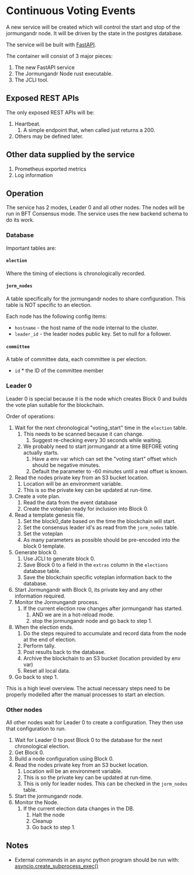# Continuous Voting Events

A new service will be created which will control the start and stop of the jormungandr node.
It will be driven by the state in the postgres database.

The service will be built with [FastAPI].

The container will consist of 3 major pieces:

1. The new FastAPI service
2. The Jormungandr Node rust executable.
3. The JCLI tool.

## Exposed REST APIs

The only exposed REST APIs will be:

1. Heartbeat.
   1. A simple endpoint that, when called just returns a 200.
2. Others may be defined later.

## Other data supplied by the service

1. Prometheus exported metrics
2. Log information

## Operation

The service has 2 modes, Leader 0 and all other nodes.
The nodes will be run in BFT Consensus mode.
The service uses the new backend schema to do its work.

### Database

Important tables are:

#### `election`

Where the timing of elections is chronologically recorded.

#### `jorm_nodes`

A table specifically for the jormungandr nodes to share configuration.
This table is NOT specific to an election.

Each node has the following config items:

* `hostname` - the host name of the node internal to the cluster.
* `leader_id` - the leader nodes public key.  Set to null for a follower.

#### `committee`

A table of committee data, each committee is per election.

* `id` * the ID of the committee member

### Leader 0

Leader 0 is special because it is the node which creates Block 0 and builds the vote plan suitable for the blockchain.

Order of operations:

1. Wait for the next chronological "voting_start" time in the `election` table.
   1. This needs to be scanned because it can change.
      1. Suggest re-checking every 30 seconds while waiting.
   2. We probably need to start jormungandr at a time BEFORE voting actually starts.
      1. Have a env var which can set the "voting start" offset which should be negative minutes.
      2. Default the parameter to -60 minutes until a real offset is known.
2. Read the nodes private key from an S3 bucket location.
   1. Location will be an environment variable.
   2. This is so the private key can be updated at run-time.
3. Create a vote plan.
   1. Read the data from the event database
   2. Create the voteplan ready for inclusion into Block 0.
4. Read a template genesis file.
   1. Set the block0_date based on the time the blockchain will start.
   2. Set the consensus leader id's as read from the `jorm_nodes` table.
   3. Set the voteplan
   4. As many parameters as possible should be pre-encoded into the block 0 template.
5. Generate block 0.
   1. Use JCLI to generate block 0.
   2. Save Block 0 to a field in the `extras` column in the `elections` database table.
   3. Save the blockchain specific voteplan information back to the database.
6. Start Jormungandr with Block 0, its private key and any other information required.
7. Monitor the Jormungandr process.
   1. If the current election row changes after jormungandr has started.
      1. AND we are in a hot-reload mode.
      2. stop the jormungandr node and go back to step 1.
8. When the election ends.
   1. Do the steps required to accumulate and record data from the node at the end of election.
   2. Perform tally.
   3. Post results back to the database.
   4. Archive the blockchain to an S3 bucket (location provided by env var)
   5. Reset all local data.
9. Go back to step 1.

This is a high level overview.
The actual necessary steps need to be properly modelled after the manual processes to start an election.

### Other nodes

All other nodes wait for Leader 0 to create a configuration.
They then use that configuration to run.

1. Wait for Leader 0 to post Block 0 to the database for the next chronological election.
2. Get Block 0.
3. Build a node configuration using Block 0.
4. Read the nodes private key from an S3 bucket location.
   1. Location will be an environment variable.
   2. This is so the private key can be updated at run-time.
   3. This is only for leader nodes.  This can be checked in the `jorm_nodes` table.
5. Start the jormungandr node.
6. Monitor the Node.
   1. If the current election data changes in the DB.
      1. Halt the node
      2. Cleanup
      3. Go back to step 1.

## Notes

* External commands in an async python program should be run with:
[asyncio.create_subprocess_exec()](https://docs.python.org/3/library/asyncio-subprocess.html#asyncio.create_subprocess_exec)

[FastAPI]: https://fastapi.tiangolo.com/
